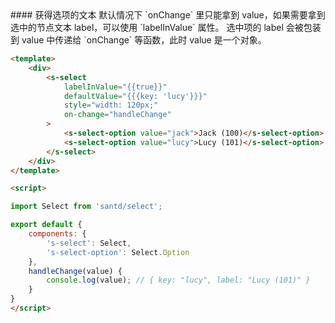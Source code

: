 <text lang="cn">
#### 获得选项的文本
默认情况下 `onChange` 里只能拿到 value，如果需要拿到选中的节点文本 label，可以使用 `labelInValue` 属性。
选中项的 label 会被包装到 value 中传递给 `onChange` 等函数，此时 value 是一个对象。
</text>

```html
<template>
    <div>
        <s-select
            labelInValue="{{true}}"
            defaultValue="{{{key: 'lucy'}}}"
            style="width: 120px;"
            on-change="handleChange"
        >
            <s-select-option value="jack">Jack (100)</s-select-option>
            <s-select-option value="lucy">Lucy (101)</s-select-option>
        </s-select>
    </div>
</template>

<script>

import Select from 'santd/select';

export default {
    components: {
        's-select': Select,
        's-select-option': Select.Option
    },
    handleChange(value) {
        console.log(value); // { key: "lucy", label: "Lucy (101)" }
    }
}
</script>
```
